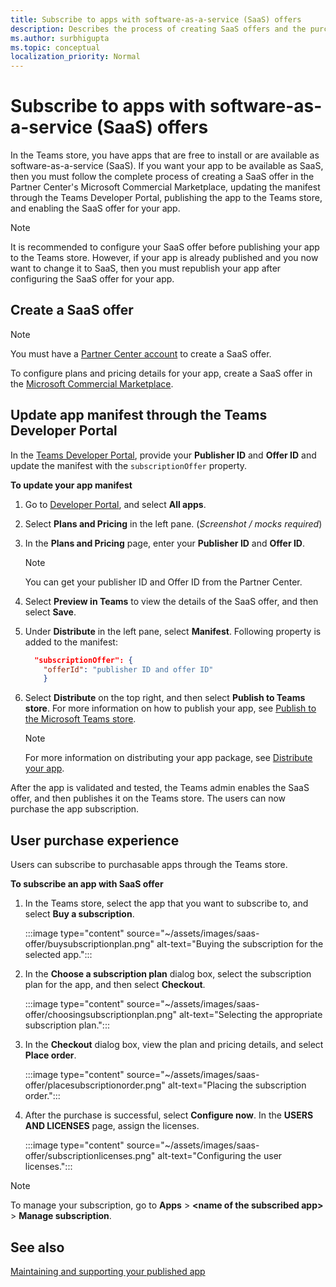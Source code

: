 ```yaml
---
title: Subscribe to apps with software-as-a-service (SaaS) offers
description: Describes the process of creating SaaS offers and the purchase experience for users subscribing to apps with SaaS offers.
ms.author: surbhigupta
ms.topic: conceptual
localization_priority: Normal 
---
```


# Subscribe to apps with software-as-a-service (SaaS) offers

In the Teams store, you have apps that are free to install or are available as software-as-a-service (SaaS). If you want your app to be available as SaaS, then you must follow the complete process of creating a SaaS offer in the Partner Center's Microsoft Commercial Marketplace, updating the manifest through the Teams Developer Portal, publishing the app to the Teams store, and enabling the SaaS offer for your app.

> [!NOTE]
> It is recommended to configure your SaaS offer before publishing your app to the Teams store. However, if your app is already published and you now want to change it to SaaS, then you must republish your app after configuring the SaaS offer for your app.

## Create a SaaS offer

> [!NOTE]
> You must have a [Partner Center account](create-partner-center-dev-account.md) to create a SaaS offer.

To configure plans and pricing details for your app, create a SaaS offer in the [Microsoft Commercial Marketplace](/azure/marketplace/create-new-saas-offer).

## Update app manifest through the Teams Developer Portal

In the [Teams Developer Portal](~/build-and-test/teams-developer-portal.md), provide your **Publisher ID** and **Offer ID** and update the manifest with the `subscriptionOffer` property.

**To update your app manifest**

1. Go to [Developer Portal](https://aka.ms/dev-portal), and select **All apps**.
1. Select **Plans and Pricing** in the left pane. (*Screenshot / mocks required*)
1. In the **Plans and Pricing** page, enter your **Publisher ID** and **Offer ID**.

    > [!NOTE]
    > You can get your publisher ID and Offer ID from the Partner Center.
1. Select **Preview in Teams** to view the details of the SaaS offer, and then select **Save**.
1. Under **Distribute** in the left pane, select **Manifest**. Following property is added to the manifest:

    ```json
      "subscriptionOffer": {
        "offerId": "publisher ID and offer ID"  
        }
   ```

1. Select **Distribute** on the top right, and then select **Publish to Teams store**. For more information on how to publish your app, see [Publish to the Microsoft Teams store](~/concepts/deploy-and-publish/appsource/publish.md).

    > [!NOTE]
    > For more information on distributing your app package, see [Distribute your app](~/concepts/deploy-and-publish/apps-publish-overview.md).

After the app is validated and tested, the Teams admin enables the SaaS offer, and then publishes it on the Teams store. The users can now purchase the app subscription.

## User purchase experience

Users can subscribe to purchasable apps through the Teams store.

**To subscribe an app with SaaS offer**

1. In the Teams store, select the app that you want to subscribe to, and select **Buy a subscription**.

    :::image type="content" source="~/assets/images/saas-offer/buysubscriptionplan.png" alt-text="Buying the subscription for the selected app.":::

2. In the **Choose a subscription plan** dialog box, select the subscription plan for the app, and then select **Checkout**.

    :::image type="content" source="~/assets/images/saas-offer/choosingsubscriptionplan.png" alt-text="Selecting the appropriate subscription plan.":::

3. In the **Checkout** dialog box, view the plan and pricing details, and select **Place order**.

    :::image type="content" source="~/assets/images/saas-offer/placesubscriptionorder.png" alt-text="Placing the subscription order.":::

1. After the purchase is successful, select **Configure now**. In the **USERS AND LICENSES** page, assign the licenses.

    :::image type="content" source="~/assets/images/saas-offer/subscriptionlicenses.png" alt-text="Configuring the user licenses.":::

> [!NOTE]
> To manage your subscription, go to **Apps** > **&lt;name of the subscribed app&gt;** > **Manage subscription**.

## See also

[Maintaining and supporting your published app](../post-publish/overview.md)
